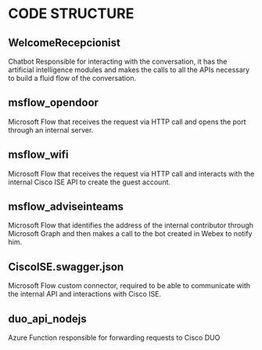 # CODE STRUCTURE

## WelcomeRecepcionist
Chatbot Responsible for interacting with the conversation, it has the artificial intelligence modules and makes the calls to all the APIs necessary to build a fluid flow of the conversation. 

## msflow_opendoor
Microsoft Flow that receives the request via HTTP call and opens the port through an internal server.

## msflow_wifi
Microsoft Flow that receives the request via HTTP call and interacts with the internal Cisco ISE API to create the guest account.

## msflow_adviseinteams
Microsoft Flow that identifies the address of the internal contributor through Microsoft Graph and then makes a call to the bot created in Webex to notify him.

## CiscoISE.swagger.json
Microsoft Flow custom connector, required to be able to communicate with the internal API and interactions with Cisco ISE.

## duo_api_nodejs
Azure Function responsible for forwarding requests to Cisco DUO
